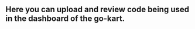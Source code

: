 Here you can upload and review code being used in the dashboard of the go-kart.
-----------------------------------------------
